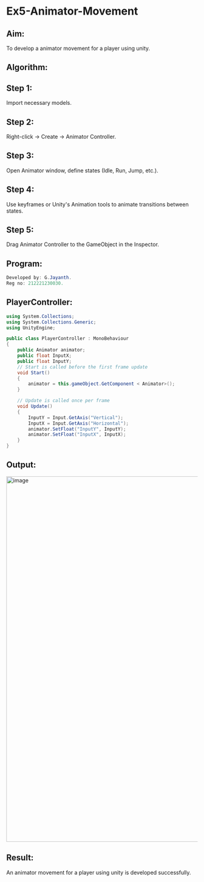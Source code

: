 # Ex5-Animator-Movement
## Aim:
To develop a animator movement for a player using unity.

## Algorithm:
## Step 1: 

Import necessary models.

## Step 2: 

 Right-click -> Create -> Animator Controller.

## Step 3: 

Open Animator window, define states (Idle, Run, Jump, etc.).

## Step 4: 

Use keyframes or Unity's Animation tools to animate transitions between states.

## Step 5: 

Drag Animator Controller to the GameObject in the Inspector.

## Program:
```c#
Developed by: G.Jayanth.
Reg no: 212221230030.
```
## PlayerController:
```c#
using System.Collections;
using System.Collections.Generic;
using UnityEngine;

public class PlayerController : MonoBehaviour
{
    public Animator animator;
    public float InputX;
    public float InputY;
    // Start is called before the first frame update
    void Start()
    {
        animator = this.gameObject.GetComponent < Animator>();
    }

    // Update is called once per frame
    void Update()
    {
        InputY = Input.GetAxis("Vertical");
        InputX = Input.GetAxis("Horizontal");
        animator.SetFloat("InputY", InputY);
        animator.SetFloat("InputX", InputX);
    }
}

```
## Output:

<img width="960" alt="image" src="https://github.com/JayanthYadav123/Ex5-Animator-Movement/assets/94836154/6bca9d81-f251-490a-9068-e0f4ba7c2c67">



## Result:

An animator movement for a player using unity is developed successfully.



